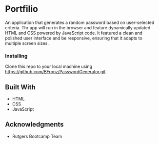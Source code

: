 # Portfilio

An application that generates a random password based on user-selected criteria. Thr app will run in the browser and feature dynamically updated HTML and CSS powered by JavaScript code. It featured a clean and polished user interface and be responsive, ensuring that it adapts to multiple screen sizes.


### Installing
Clone this repo to your local machine using https://github.com/BFronz/PasswordGenerator.git
 


## Built With
* HTML
* CSS
* JavaScript


 
## Acknowledgments

* Rutgers Bootcamp Team
